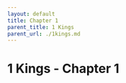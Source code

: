 ```yaml
---
layout: default
title: Chapter 1
parent_title: 1 Kings
parent_url: ./1kings.md
---
```


# 1 Kings - Chapter 1
